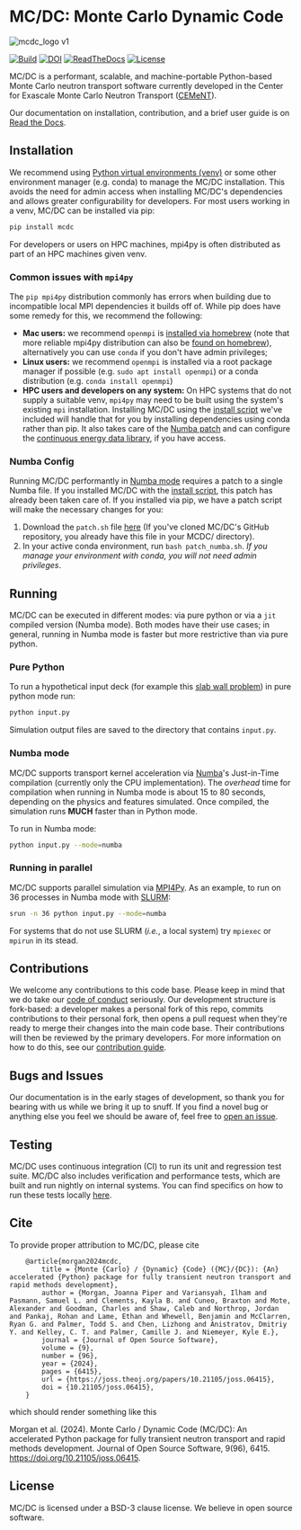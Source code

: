 # MC/DC: Monte Carlo Dynamic Code

![mcdc_logo v1](https://user-images.githubusercontent.com/26186244/173467190-74d9b09a-ef7d-4f0e-8bdf-4a076de7c43c.svg)

[![Build](https://github.com/CEMeNT-PSAAP/MCDC/actions/workflows/mpi_numba_reg.yml/badge.svg)](https://github.com/CEMeNT-PSAAP/MCDC/actions/workflows/mpi_numba_reg.yml)
[![DOI](https://joss.theoj.org/papers/10.21105/joss.06415/status.svg)](https://doi.org/10.21105/joss.06415)
[![ReadTheDocs](https://readthedocs.org/projects/mcdc/badge/?version=latest&style=flat)](https://mcdc.readthedocs.org/en/latest/ )
[![License](https://img.shields.io/badge/License-BSD_3--Clause-blue.svg)](https://opensource.org/licenses/BSD-3-Clause)



MC/DC is a performant, scalable, and machine-portable Python-based Monte Carlo 
neutron transport software currently developed in the Center for Exascale Monte 
Carlo Neutron Transport ([CEMeNT](https://cement-psaap.github.io/)).

Our documentation on installation, contribution, and a brief user guide is on [Read the Docs](https://mcdc.readthedocs.io/en/latest/).

## Installation

We recommend using [Python virtual environments (venv)](https://docs.python.org/3/library/venv.html) or some other environment manager (e.g. conda) to manage the MC/DC installation.
This avoids the need for admin access when installing MC/DC's dependencies and allows greater configurability for developers.
For most users working in a venv, MC/DC can be installed via pip:
```bash
pip install mcdc
```
For developers or users on HPC machines, mpi4py is often distributed as part of an HPC machines given venv.

### Common issues with `mpi4py`

The `pip mpi4py` distribution commonly has errors when building due to incompatible local MPI dependencies it builds off of. While pip does have some remedy for this, we recommend the following:
* **Mac users:** we recommend `openmpi` is [installed via homebrew](https://formulae.brew.sh/formula/open-mpi) (note that more reliable mpi4py distribution can also be [found on homebrew](https://formulae.brew.sh/formula/mpi4py)), alternatively you can use `conda` if you don't have admin privileges;
* **Linux users:** we recommend `openmpi` is installed via a root package manager if possible (e.g. `sudo apt install openmpi`) or a conda distribution (e.g. `conda install openmpi`)
* **HPC users and developers on any system:** On HPC systems that do not supply a suitable venv, `mpi4py` may need to be built using the system's existing `mpi` installation. Installing MC/DC using the [install script](https://mcdc.readthedocs.io/en/latest/install.html) we've included will handle that for you by installing dependencies using conda rather than pip. It also takes care of the [Numba patch](https://github.com/CEMeNT-PSAAP/MCDC/blob/main/patch_numba.sh) and can configure the [continuous energy data library](https://github.com/CEMeNT-PSAAP/MCDC/blob/main/config_cont_energy.sh), if you have access.

### Numba Config

Running MC/DC performantly in [Numba mode](#numba-mode) requires a patch to a single Numba file. If you installed MC/DC with the [install script](https://mcdc.readthedocs.io/en/latest/install.html), this patch has already been taken care of. If you installed via pip, we have a patch script will make the necessary changes for you:
1. Download the `patch.sh` file [here](https://github.com/CEMeNT-PSAAP/MCDC/blob/main/patch_numba.sh) (If you've cloned MC/DC's GitHub repository, you already have this file in your MCDC/ directory).
2. In your active conda environment, run `bash patch_numba.sh`.
*If you manage your environment with conda, you will not need admin privileges*.

## Running

MC/DC can be executed in different modes: via pure python or via a `jit` compiled version (Numba mode). 
Both modes have their use cases; in general, running in Numba mode is faster but more restrictive than via pure python.

### Pure Python

To run a hypothetical input deck (for example this [slab wall problem](https://github.com/CEMeNT-PSAAP/MCDC/tree/main/examples/fixed_source/slab_absorbium)) in pure python mode run:

```bash
python input.py
```

Simulation output files are saved to the directory that contains `input.py`.

### Numba mode

MC/DC supports transport kernel acceleration via 
[Numba](https://numba.readthedocs.io/en/stable/index.html)'s Just-in-Time 
compilation (currently only the CPU implementation). The *overhead* time for compilation
when running in Numba mode is about 15 to 80 seconds, depending on the physics and features 
simulated. Once compiled, the simulation runs **MUCH** faster than in 
Python mode.

To run in Numba mode:

```bash
python input.py --mode=numba
```

### Running in parallel

MC/DC supports parallel simulation via 
[MPI4Py](https://mpi4py.readthedocs.io/en/stable/). As an example, to run on 36 
processes in Numba mode with [SLURM](https://slurm.schedmd.com/documentation.html):

```bash
srun -n 36 python input.py --mode=numba
```

For systems that do not use SLURM (*i.e.*, a local system) try `mpiexec` or `mpirun` in its stead.

## Contributions

We welcome any contributions to this code base.
Please keep in mind that we do take our [code of conduct](https://github.com/CEMeNT-PSAAP/MCDC/blob/main/CODE_OF_CONDUCT.md) seriously.
Our development structure is fork-based: a developer makes a personal fork of this repo, commits contributions to their personal fork, then opens a pull request when they're ready to merge their changes into the main code base. Their contributions will then be reviewed by the primary developers. For more information on how to do this, see our [contribution guide](https://mcdc.readthedocs.io/en/latest/contribution.html).

## Bugs and Issues

Our documentation is in the early stages of development, so thank you for bearing with us while we bring it up to snuff.
If you find a novel bug or anything else you feel we should be aware of, feel free to [open an issue](https://github.com/CEMeNT-PSAAP/MCDC/issues).

## Testing

MC/DC uses continuous integration (CI) to run its unit and regression test suite. 
MC/DC also includes verification and performance tests, which are built and run nightly on internal systems.
You can find specifics on how to run these tests locally [here](https://github.com/CEMeNT-PSAAP/MCDC/tree/main/test/regression).

## Cite

To provide proper attribution to MC/DC, please cite
```
    @article{morgan2024mcdc,
        title = {Monte {Carlo} / {Dynamic} {Code} ({MC}/{DC}): {An} accelerated {Python} package for fully transient neutron transport and rapid methods development},
        author = {Morgan, Joanna Piper and Variansyah, Ilham and Pasmann, Samuel L. and Clements, Kayla B. and Cuneo, Braxton and Mote, Alexander and Goodman, Charles and Shaw, Caleb and Northrop, Jordan and Pankaj, Rohan and Lame, Ethan and Whewell, Benjamin and McClarren, Ryan G. and Palmer, Todd S. and Chen, Lizhong and Anistratov, Dmitriy Y. and Kelley, C. T. and Palmer, Camille J. and Niemeyer, Kyle E.},
        journal = {Journal of Open Source Software},
        volume = {9},
        number = {96},
        year = {2024},
        pages = {6415},
        url = {https://joss.theoj.org/papers/10.21105/joss.06415},
        doi = {10.21105/joss.06415},
    }
```
which should render something like this

Morgan et al. (2024). Monte Carlo / Dynamic Code (MC/DC): An accelerated Python package for fully transient neutron transport and rapid methods development. Journal of Open Source Software, 9(96), 6415. https://doi.org/10.21105/joss.06415.

## License

MC/DC is licensed under a BSD-3 clause license. We believe in open source software. 
